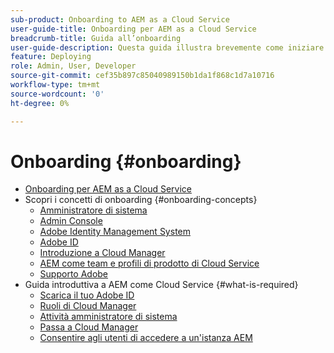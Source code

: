 ```yaml
---
sub-product: Onboarding to AEM as a Cloud Service
user-guide-title: Onboarding per AEM as a Cloud Service
breadcrumb-title: Guida all’onboarding
user-guide-description: Questa guida illustra brevemente come iniziare a usare Experience Manager as a Cloud Service, spiega come accedere e include informazioni importanti sulla protezione dei dati.
feature: Deploying
role: Admin, User, Developer
source-git-commit: cef35b897c85040989150b1da1f868c1d7a10716
workflow-type: tm+mt
source-wordcount: '0'
ht-degree: 0%

---
```



# Onboarding {#onboarding}

+ [Onboarding per AEM as a Cloud Service](/help/onboarding/home.md)
+ Scopri i concetti di onboarding {#onboarding-concepts}
   + [Amministratore di sistema](/help/onboarding/learn-concepts/system-administrator.md)
   + [Admin Console](/help/onboarding/learn-concepts/admin-console.md)
   + [Adobe Identity Management System](/help/onboarding/learn-concepts/ims.md)
   + [Adobe ID](/help/onboarding/learn-concepts/adobe-id.md)
   + [Introduzione a Cloud Manager](/help/onboarding/learn-concepts/cloud-manager-introduction.md)
   + [AEM come team e profili di prodotto di Cloud Service](/help/onboarding/learn-concepts/aem-cs-team-product-profiles.md)
   + [Supporto Adobe](/help/onboarding/learn-concepts/onboarding-help-resources.md)
+ Guida introduttiva a AEM come Cloud Service {#what-is-required}
   + [Scarica il tuo Adobe ID](what-is-required/get-your-adobe-id.md)
   + [Ruoli di Cloud Manager](what-is-required/user-roles-permissions.md)
   + [Attività amministratore di sistema](what-is-required/add-users-assign-cm-roles.md)
   + [Passa a Cloud Manager](what-is-required/navigate-to-cloud-manager.md)
   + [Consentire agli utenti di accedere a un&#39;istanza AEM](/help/onboarding/what-is-required/accessing-aem-instance.md)
